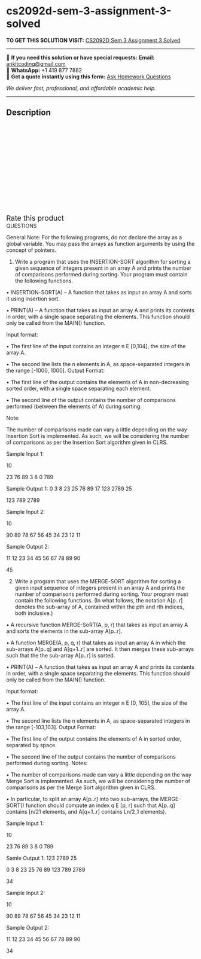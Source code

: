 # cs2092d-sem-3-assignment-3-solved
**TO GET THIS SOLUTION VISIT:** [CS2092D Sem 3 Assignment 3 Solved](https://www.ankitcodinghub.com/product/cs2092d-assignment-3-solved-2/)


---

📩 **If you need this solution or have special requests:** **Email:** ankitcoding@gmail.com  
📱 **WhatsApp:** +1 419 877 7882  
📄 **Get a quote instantly using this form:** [Ask Homework Questions](https://www.ankitcodinghub.com/services/ask-homework-questions/)

*We deliver fast, professional, and affordable academic help.*

---

<h2>Description</h2>



<div class="kk-star-ratings kksr-auto kksr-align-center kksr-valign-top" data-payload="{&quot;align&quot;:&quot;center&quot;,&quot;id&quot;:&quot;97444&quot;,&quot;slug&quot;:&quot;default&quot;,&quot;valign&quot;:&quot;top&quot;,&quot;ignore&quot;:&quot;&quot;,&quot;reference&quot;:&quot;auto&quot;,&quot;class&quot;:&quot;&quot;,&quot;count&quot;:&quot;0&quot;,&quot;legendonly&quot;:&quot;&quot;,&quot;readonly&quot;:&quot;&quot;,&quot;score&quot;:&quot;0&quot;,&quot;starsonly&quot;:&quot;&quot;,&quot;best&quot;:&quot;5&quot;,&quot;gap&quot;:&quot;4&quot;,&quot;greet&quot;:&quot;Rate this product&quot;,&quot;legend&quot;:&quot;0\/5 - (0 votes)&quot;,&quot;size&quot;:&quot;24&quot;,&quot;title&quot;:&quot;CS2092D Sem 3 Assignment 3 Solved&quot;,&quot;width&quot;:&quot;0&quot;,&quot;_legend&quot;:&quot;{score}\/{best} - ({count} {votes})&quot;,&quot;font_factor&quot;:&quot;1.25&quot;}">

<div class="kksr-stars">

<div class="kksr-stars-inactive">
            <div class="kksr-star" data-star="1" style="padding-right: 4px">


<div class="kksr-icon" style="width: 24px; height: 24px;"></div>
        </div>
            <div class="kksr-star" data-star="2" style="padding-right: 4px">


<div class="kksr-icon" style="width: 24px; height: 24px;"></div>
        </div>
            <div class="kksr-star" data-star="3" style="padding-right: 4px">


<div class="kksr-icon" style="width: 24px; height: 24px;"></div>
        </div>
            <div class="kksr-star" data-star="4" style="padding-right: 4px">


<div class="kksr-icon" style="width: 24px; height: 24px;"></div>
        </div>
            <div class="kksr-star" data-star="5" style="padding-right: 4px">


<div class="kksr-icon" style="width: 24px; height: 24px;"></div>
        </div>
    </div>

<div class="kksr-stars-active" style="width: 0px;">
            <div class="kksr-star" style="padding-right: 4px">


<div class="kksr-icon" style="width: 24px; height: 24px;"></div>
        </div>
            <div class="kksr-star" style="padding-right: 4px">


<div class="kksr-icon" style="width: 24px; height: 24px;"></div>
        </div>
            <div class="kksr-star" style="padding-right: 4px">


<div class="kksr-icon" style="width: 24px; height: 24px;"></div>
        </div>
            <div class="kksr-star" style="padding-right: 4px">


<div class="kksr-icon" style="width: 24px; height: 24px;"></div>
        </div>
            <div class="kksr-star" style="padding-right: 4px">


<div class="kksr-icon" style="width: 24px; height: 24px;"></div>
        </div>
    </div>
</div>


<div class="kksr-legend" style="font-size: 19.2px;">
            <span class="kksr-muted">Rate this product</span>
    </div>
    </div>
QUESTIONS

General Note: For the following programs, do not declare the array as a global variable. You may pass the arrays as function arguments by using the concept of pointers.

1. Write a program that uses the INSERTION-SORT algorithm for sorting a given sequence of integers present in an array A and prints the number of comparisons performed during sorting. Your program must contain the following functions.

• INSERTION-SORT(A) – A function that takes as input an array A and sorts it using insertion sort.

• PRINT(A) – A function that takes as input an array A and prints its contents in order, with a single space separating the elements. This function should only be called from the MAIN() function.

Input format:

• The first line of the input contains an integer n E [0,104], the size of the array A.

• The second line lists the n elements in A, as space-separated integers in the range [-1000, 1000]. Output Format:

• The first line of the output contains the elements of A in non-decreasing sorted order, with a single space separating each element.

• The second line of the output contains the number of comparisons performed (between the elements of A) during sorting.

Note:

The number of comparisons made can vary a little depending on the way Insertion Sort is implemented. As such, we will be considering the number of comparisons as per the Insertion Sort algorithm given in CLRS.

Sample Input 1:

10

23 76 89 3 8 0 789

Sample Output 1: 0 3 8 23 25 76 89 17 123 2789 25

123 789 2789

Sample Input 2:

10

90 89 78 67 56 45 34 23 12 11

Sample Output 2:

11 12 23 34 45 56 67 78 89 90

45

2. Write a program that uses the MERGE-SORT algorithm for sorting a given input sequence of integers present in an array A and prints the number of comparisons performed during sorting. Your program must contain the following functions. (In what follows, the notation A[p..r] denotes the sub-array of A, contained within the pth and rth indices, both inclusive.)

• A recursive function MERGE-SoRT(A, p, r) that takes as input an array A and sorts the elements in the sub-array A[p..r].

• A function MERGE(A, p, q, r) that takes as input an array A in which the sub-arrays A[p..q] and A[q+1..r] are sorted. It then merges these sub-arrays such that the the sub-array A[p..r] is sorted.

• PRINT(A) – A function that takes as input an array A and prints its contents in order, with a single space separating the elements. This function should only be called from the MAIN() function.

Input format:

• The first line of the input contains an integer n E [0, 105], the size of the array A.

• The second line lists the n elements in A, as space-separated integers in the range [-103,103]. Output Format:

• The first line of the output contains the elements of A in sorted order, separated by space.

• The second line of the output contains the number of comparisons performed during sorting. Notes:

• The number of comparisons made can vary a little depending on the way Merge Sort is implemented. As such, we will be considering the number of comparisons as per the Merge Sort algorithm given in CLRS.

• In particular, to split an array A[p..r] into two sub-arrays, the MERGE-SORT() function should compute an index q E [p, r] such that A[p..q] contains [n/21 elements, and A[q+1..r] contains Ln/2_1 elements).

Sample Input 1:

10

23 76 89 3 8 0 789

Samle Output 1: 123 2789 25

0 3 8 23 25 76 89 123 789 2789

34

Sample Input 2:

10

90 89 78 67 56 45 34 23 12 11

Sample Output 2:

11 12 23 34 45 56 67 78 89 90

34
